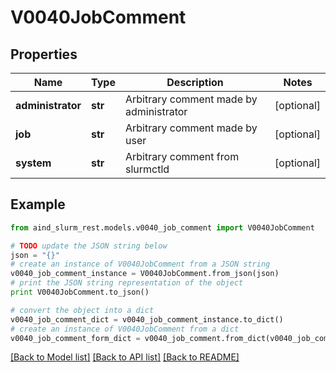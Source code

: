 # V0040JobComment


## Properties

Name | Type | Description | Notes
------------ | ------------- | ------------- | -------------
**administrator** | **str** | Arbitrary comment made by administrator | [optional] 
**job** | **str** | Arbitrary comment made by user | [optional] 
**system** | **str** | Arbitrary comment from slurmctld | [optional] 

## Example

```python
from aind_slurm_rest.models.v0040_job_comment import V0040JobComment

# TODO update the JSON string below
json = "{}"
# create an instance of V0040JobComment from a JSON string
v0040_job_comment_instance = V0040JobComment.from_json(json)
# print the JSON string representation of the object
print V0040JobComment.to_json()

# convert the object into a dict
v0040_job_comment_dict = v0040_job_comment_instance.to_dict()
# create an instance of V0040JobComment from a dict
v0040_job_comment_form_dict = v0040_job_comment.from_dict(v0040_job_comment_dict)
```
[[Back to Model list]](../README.md#documentation-for-models) [[Back to API list]](../README.md#documentation-for-api-endpoints) [[Back to README]](../README.md)


